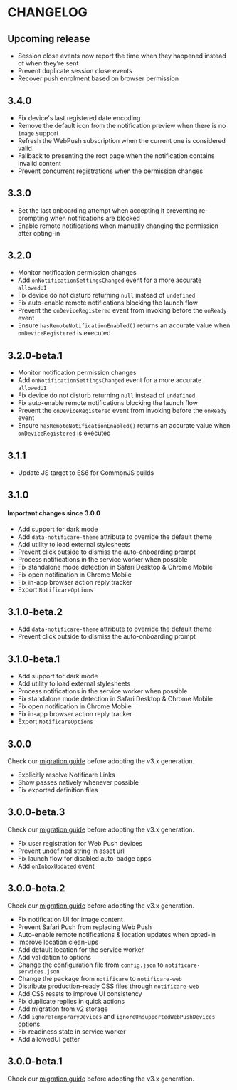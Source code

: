 # CHANGELOG

## Upcoming release

- Session close events now report the time when they happened instead of when they're sent
- Prevent duplicate session close events
- Recover push enrolment based on browser permission

## 3.4.0

- Fix device's last registered date encoding
- Remove the default icon from the notification preview when there is no `image` support
- Refresh the WebPush subscription when the current one is considered valid
- Fallback to presenting the root page when the notification contains invalid content
- Prevent concurrent registrations when the permission changes

## 3.3.0

- Set the last onboarding attempt when accepting it preventing re-prompting when notifications are blocked
- Enable remote notifications when manually changing the permission after opting-in

## 3.2.0

- Monitor notification permission changes
- Add `onNotificationSettingsChanged` event for a more accurate `allowedUI`
- Fix device do not disturb returning `null` instead of `undefined`
- Fix auto-enable remote notifications blocking the launch flow
- Prevent the `onDeviceRegistered` event from invoking before the `onReady` event
- Ensure `hasRemoteNotificationEnabled()` returns an accurate value when `onDeviceRegistered` is executed

## 3.2.0-beta.1

- Monitor notification permission changes
- Add `onNotificationSettingsChanged` event for a more accurate `allowedUI`
- Fix device do not disturb returning `null` instead of `undefined`
- Fix auto-enable remote notifications blocking the launch flow
- Prevent the `onDeviceRegistered` event from invoking before the `onReady` event
- Ensure `hasRemoteNotificationEnabled()` returns an accurate value when `onDeviceRegistered` is executed

## 3.1.1

- Update JS target to ES6 for CommonJS builds

## 3.1.0

#### Important changes since 3.0.0

- Add support for dark mode
- Add `data-notificare-theme` attribute to override the default theme
- Add utility to load external stylesheets
- Prevent click outside to dismiss the auto-onboarding prompt
- Process notifications in the service worker when possible
- Fix standalone mode detection in Safari Desktop & Chrome Mobile
- Fix open notification in Chrome Mobile
- Fix in-app browser action reply tracker
- Export `NotificareOptions`

## 3.1.0-beta.2

- Add `data-notificare-theme` attribute to override the default theme
- Prevent click outside to dismiss the auto-onboarding prompt

## 3.1.0-beta.1

- Add support for dark mode
- Add utility to load external stylesheets
- Process notifications in the service worker when possible
- Fix standalone mode detection in Safari Desktop & Chrome Mobile
- Fix open notification in Chrome Mobile
- Fix in-app browser action reply tracker
- Export `NotificareOptions`

## 3.0.0

Check our [migration guide](./MIGRATION.md) before adopting the v3.x generation.

- Explicitly resolve Notificare Links
- Show passes natively whenever possible
- Fix exported definition files

## 3.0.0-beta.3

Check our [migration guide](./MIGRATION.md) before adopting the v3.x generation.

- Fix user registration for Web Push devices
- Prevent undefined string in asset url
- Fix launch flow for disabled auto-badge apps
- Add `onInboxUpdated` event

## 3.0.0-beta.2

Check our [migration guide](./MIGRATION.md) before adopting the v3.x generation.

- Fix notification UI for image content
- Prevent Safari Push from replacing Web Push
- Auto-enable remote notifications & location updates when opted-in
- Improve location clean-ups
- Add default location for the service worker
- Add validation to options
- Change the configuration file from `config.json` to `notificare-services.json`
- Change the package from `notificare` to `notificare-web`
- Distribute production-ready CSS files through `notificare-web`
- Add CSS resets to improve UI consistency
- Fix duplicate replies in quick actions
- Add migration from v2 storage
- Add `ignoreTemporaryDevices` and `ignoreUnsupportedWebPushDevices` options
- Fix readiness state in service worker
- Add allowedUI getter

## 3.0.0-beta.1

Check our [migration guide](./MIGRATION.md) before adopting the v3.x generation.
